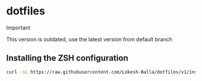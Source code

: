 # dotfiles

> [!IMPORTANT]  
> This version is outdated, use the latest version from default branch

## Installing the ZSH configuration

```bash
curl -sL https://raw.githubusercontent.com/Lokesh-Balla/dotfiles/v1/install.sh | sh - 
```
